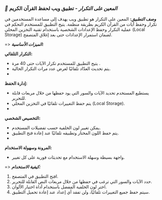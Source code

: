  ### ***📖 المعين على التكرار*** - تطبيق ويب لحفظ القرآن الكريم  
 

 ***وصف التطبيق:***
المعين على التكرار هو تطبيق ويب يهدف إلى مساعدة المستخدمين في تكرار وحفظ آيات من القرآن الكريم بطريقة منظمة. يتيح التطبيق للمستخدم التحكم في عملية التكرار وحفظ الإعدادات الشخصية باستخدام تقنية التخزين المحلي (Local Storage) لضمان استمرار الإعدادات حتى بعد إغلاق المتصفح.

 => ***الميزات الأساسية:***
 
 **التكرار التلقائي:**
   - يتيح التطبيق للمستخدم تكرار الآيات حتى 40 مرة .  
   - يتم تحديث العدّاد تلقائيًا لعرض عدد مرات التكرار الحالية.
   -
**إدارة الحفظ:**  
   - يستطيع المستخدم تحديد الآيات والسور التي يود حفظها من خلال مربعات قابلة للتحرير.  
   - يتم حفظ التغييرات تلقائيًا في التخزين المحلي (Local Storage).
   -
  **التخصيص الشخصي:** 
   - يمكن تغيير لون الخلفية حسب تفضيلات المستخدم.  
   - يتم حفظ اللون المختار وتطبيقه تلقائيًا عند إعادة فتح التطبيق.
   -
  **المرونة وسهولة الاستخدام:**  
   - واجهة بسيطة وسهلة الاستخدام مع تحديثات فورية على كل تغيير.  



 => ***كيفية الاستخدام:***  

1. افتح التطبيق في المتصفح.  
2. حدد الآيات والسور التي ترغب في حفظها من خلال مربعات النص القابلة للتحرير.  
3. اختر لون الخلفية المفضل باستخدام أداة اختيار الألوان.  
4. سيتم حفظ جميع التغييرات تلقائيًا، ولن تفقد أي إعداد عند إعادة تحميل التطبيق.  

